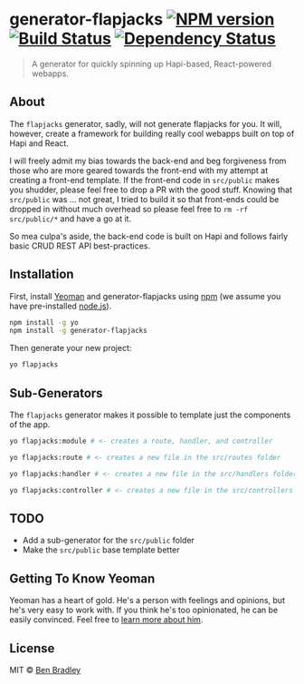 # generator-flapjacks [![NPM version][npm-image]][npm-url] [![Build Status][travis-image]][travis-url] [![Dependency Status][daviddm-image]][daviddm-url]

> A generator for quickly spinning up Hapi-based, React-powered webapps.

## About

The `flapjacks` generator, sadly, will not generate flapjacks for you.  It will, however, create a framework for building really cool webapps built on top of Hapi and React.

I will freely admit my bias towards the back-end and beg forgiveness from those who are more geared towards the front-end with my attempt at creating a front-end template. If the front-end code in `src/public` makes you shudder, please feel free to drop a PR with the good stuff.  Knowing that `src/public` was ... not great, I tried to build it so that front-ends could be dropped in without much overhead so please feel free to `rm -rf src/public/*` and have a go at it.

So mea culpa's aside, the back-end code is built on Hapi and follows fairly basic CRUD REST API best-practices.

## Installation

First, install [Yeoman](http://yeoman.io) and generator-flapjacks using [npm](https://www.npmjs.com/) (we assume you have pre-installed [node.js](https://nodejs.org/)).

```bash
npm install -g yo
npm install -g generator-flapjacks
```

Then generate your new project:

```bash
yo flapjacks
```

## Sub-Generators

The `flapjacks` generator makes it possible to template just the components of the app.

```bash
yo flapjacks:module # <- creates a route, handler, and controller

yo flapjacks:route # <- creates a new file in the src/routes folder

yo flapjacks:handler # <- creates a new file in the src/handlers folder

yo flapjacks:controller # <- creates a new file in the src/controllers folder
```

## TODO

- Add a sub-generator for the `src/public` folder
- Make the `src/public` base template better

## Getting To Know Yeoman

Yeoman has a heart of gold. He&#39;s a person with feelings and opinions, but he&#39;s very easy to work with. If you think he&#39;s too opinionated, he can be easily convinced. Feel free to [learn more about him](http://yeoman.io/).

## License

MIT © [Ben Bradley](https://github.com/ben-bradley)


[npm-image]: https://badge.fury.io/js/generator-flapjacks.svg
[npm-url]: https://npmjs.org/package/generator-flapjacks
[travis-image]: https://travis-ci.org/ben-bradley/generator-flapjacks.svg?branch=master
[travis-url]: https://travis-ci.org/ben-bradley/generator-flapjacks
[daviddm-image]: https://david-dm.org/ben-bradley/generator-flapjacks.svg?theme=shields.io
[daviddm-url]: https://david-dm.org/ben-bradley/generator-flapjacks

